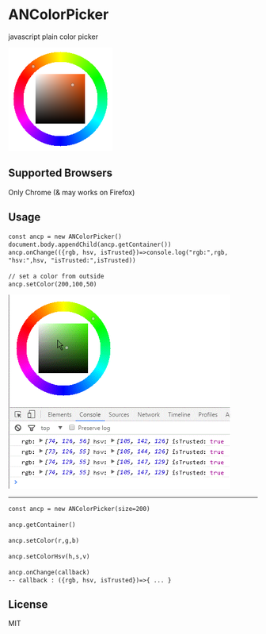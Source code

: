 # ANColorPicker
javascript plain color picker

![img](./doc/img/b.png)



## Supported Browsers
Only Chrome
(& may works on Firefox)

## Usage

    const ancp = new ANColorPicker()
    document.body.appendChild(ancp.getContainer())
    ancp.onChange(({rgb, hsv, isTrusted})=>console.log("rgb:",rgb, "hsv:",hsv, "isTrusted:",isTrusted))
    
    // set a color from outside
    ancp.setColor(200,100,50)

![img](./doc/img/f.gif)

---

    const ancp = new ANColorPicker(size=200)

    ancp.getContainer()

    ancp.setColor(r,g,b)

    ancp.setColorHsv(h,s,v)

    ancp.onChange(callback)
    -- callback : ({rgb, hsv, isTrusted})=>{ ... }
  
## License

MIT
